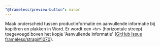 ```yaml
---
"@frameless/preview-button": minor
---
```


Maak onderscheid tussen productinformatie en aanvullende informatie bij kopiëren en plakken in Word. Er wordt een `<hr>` (horizontale streep) toegevoegd boven het kopje 'Aanvullende informatie' ([GitHub Issue frameless/strapi#1070](https://github.com/frameless/strapi/issues/1070)).
